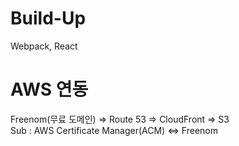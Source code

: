 # Build-Up
Webpack, React
<br/>

# AWS 연동
Freenom(무료 도메인) => Route 53 => CloudFront => S3
<br/>
Sub : AWS Certificate Manager(ACM) <=> Freenom
